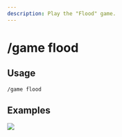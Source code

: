 ```yaml
---
description: Play the "Flood" game.
---
```


# /game flood

## Usage

```
/game flood
```

## Examples

![](https://github.com/user-attachments/assets/5d64425b-694d-4c54-a506-2d0e6e3ad4a0)

